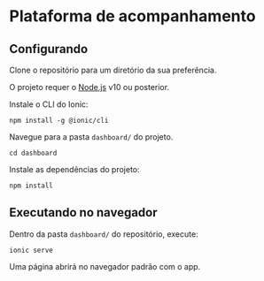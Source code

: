 # Plataforma de acompanhamento

## Configurando

Clone o repositório para um diretório da sua preferência.

O projeto requer o [Node.js](https://nodejs.org) v10 ou posterior.

Instale o CLI do Ionic:

    npm install -g @ionic/cli

Navegue para a pasta `dashboard/` do projeto.

    cd dashboard

Instale as dependências do projeto:

    npm install

## Executando no navegador

Dentro da pasta `dashboard/` do repositório, execute:

    ionic serve

Uma página abrirá no navegador padrão com o app.